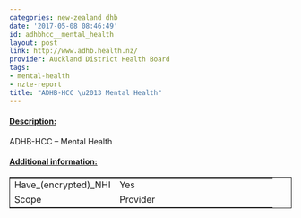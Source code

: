 ```yaml
---
categories: new-zealand dhb
date: '2017-05-08 08:46:49'
id: adhbhcc__mental_health
layout: post
link: http://www.adhb.health.nz/
provider: Auckland District Health Board
tags:
- mental-health
- nzte-report
title: "ADHB-HCC \u2013 Mental Health"
---
```



 <h4> <u>Description:</u> </h4>
ADHB-HCC – Mental Health
 <h4> <u>Additional information:</u> </h4>
 <table style="border: 1px solid">
 <tr> <td width="40%">Have_(encrypted)_NHI</td> <td>Yes</td> </tr>
 <tr> <td width="40%">Scope</td> <td>Provider</td> </tr>
 </table>